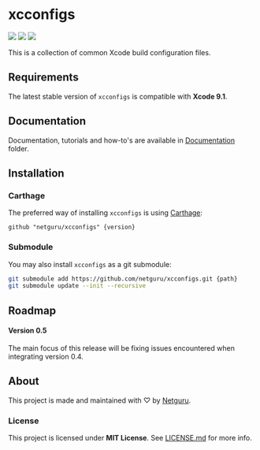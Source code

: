 # xcconfigs

![](https://img.shields.io/badge/xcode-9.1-green.svg)
[![](https://img.shields.io/github/release/netguru/xcconfigs.svg)](https://github.com/netguru/xcconfigs/releases)
[![](https://img.shields.io/github/license/netguru/xcconfigs.svg)](LICENSE.md)

This is a collection of common Xcode build configuration files.

## Requirements

The latest stable version of `xcconfigs` is compatible with **Xcode 9.1**.

## Documentation

Documentation, tutorials and how-to's are available in [Documentation](Documentation) folder.

## Installation

### Carthage

The preferred way of installing `xcconfigs` is using [Carthage](https://github.com/Carthage/Carthage):

```none
github "netguru/xcconfigs" {version}
```

### Submodule

You may also install `xcconfigs` as a git submodule:

```bash
git submodule add https://github.com/netguru/xcconfigs.git {path}
git submodule update --init --recursive
```

## Roadmap

#### Version 0.5

The main focus of this release will be fixing issues encountered when integrating version 0.4.

## About

This project is made and maintained with ♡ by [Netguru](https://netguru.co).

### License

This project is licensed under **MIT License**. See [LICENSE.md](LICENSE.md) for more info.
